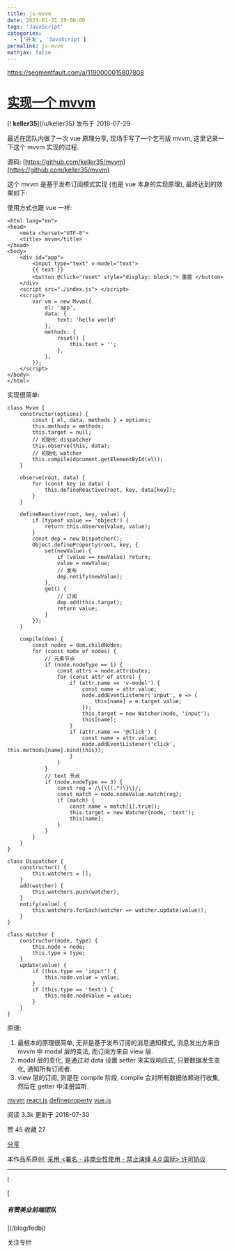 ```yaml
---
title: js-mvvm
date: 2021-01-31 19:00:00
tags: 'JavaScript'
categories:
  - ['开发', 'JavaScript']
permalink: js-mvvm
mathjax: false
---
```


https://segmentfault.com/a/1190000015807808

# [实现一个 mvvm](/a/1190000015807808)

[! [](https://avatar-static.segmentfault.com/277/678/2776783912-59783adb36895_big64)**keller35**](/u/keller35) 发布于 2018-07-29

最近在团队内做了一次 vue 原理分享, 现场手写了一个乞丐版 mvvm, 这里记录一下这个 mvvm 实现的过程.

源码: [https://github.com/keller35/mvvm](https://github.com/keller35/mvvm)

这个 mvvm 是基于发布订阅模式实现 (也是 vue 本身的实现原理), 最终达到的效果如下:

使用方式也跟 vue 一样:

```
<html lang="en">
<head>
    <meta charset="UTF-8">
    <title> mvvm</title>
</head>
<body>
    <div id="app">
        <input type="text" v-model="text">
        {{ text }}
        <button @click="reset" style="display: block;"> 重置 </button>
    </div>
    <script src="./index.js"> </script>
    <script>
        var vm = new Mvvm({
            el: 'app',
            data: {
                text: 'hello world'
            },
            methods: {
                reset() {
                    this.text = '';
                },
            },
        });
    </script>
</body>
</html>
```

实现很简单:

```
class Mvvm {
    constructor(options) {
        const { el, data, methods } = options;
        this.methods = methods;
        this.target = null;
        // 初始化 dispatcher
        this.observe(this, data);
        // 初始化 watcher
        this.compile(document.getElementById(el));
    }

    observe(root, data) {
        for (const key in data) {
            this.defineReactive(root, key, data[key]);
        }
    }

    defineReactive(root, key, value) {
        if (typeof value == 'object') {
            return this.observe(value, value);
        }
        const dep = new Dispatcher();
        Object.defineProperty(root, key, {
            set(newValue) {
                if (value == newValue) return;
                value = newValue;
                // 发布
                dep.notify(newValue);
            },
            get() {
                // 订阅
                dep.add(this.target);
                return value;
            }
        });
    }

    compile(dom) {
        const nodes = dom.childNodes;
        for (const node of nodes) {
            // 元素节点
            if (node.nodeType == 1) {
                const attrs = node.attributes;
                for (const attr of attrs) {
                    if (attr.name == 'v-model') {
                        const name = attr.value;
                        node.addEventListener('input', e => {
                            this[name] = e.target.value;
                        });
                        this.target = new Watcher(node, 'input');
                        this[name];
                    }
                    if (attr.name == '@click') {
                        const name = attr.value;
                        node.addEventListener('click', this.methods[name].bind(this));
                    }
                }
            }
            // text 节点
            if (node.nodeType == 3) {
                const reg = /\{\{(.*)\}\}/;
                const match = node.nodeValue.match(reg);
                if (match) {
                    const name = match[1].trim();
                    this.target = new Watcher(node, 'text');
                    this[name];
                }
            }
        }
    }
}

class Dispatcher {
    constructor() {
        this.watchers = [];
    }
    add(watcher) {
        this.watchers.push(watcher);
    }
    notify(value) {
        this.watchers.forEach(watcher => watcher.update(value));
    }
}

class Watcher {
    constructor(node, type) {
        this.node = node;
        this.type = type;
    }
    update(value) {
        if (this.type == 'input') {
            this.node.value = value;
        }
        if (this.type == 'text') {
            this.node.nodeValue = value;
        }
    }
}
```

原理:

1.  最根本的原理很简单, 无非是基于发布订阅的消息通知模式, 消息发出方来自 mvvm 中 modal 层的变法, 而订阅方来自 view 层.
2.  modal 层的变化, 是通过对 data 设置 setter 来实现响应式, 只要数据发生变化, 通知所有订阅者.
3.  view 层的订阅, 则是在 compile 阶段, compile 会对所有数据依赖进行收集, 然后在 getter 中注册监听.

[mvvm](/t/mvvm) [react.js](/t/react.js) [defineproperty](/t/defineproperty) [vue.js](/t/vue.js)

阅读 3.3k 更新于 2018-07-30

赞 45 收藏 27

[分享](#)

本作品系原创, [采用 <署名 - 非商业性使用 - 禁止演绎 4.0 国际> 许可协议](https://creativecommons.org/licenses/by-nc-nd/4.0/)

* * *

! [](https://image-static.segmentfault.com/383/303/3833030929-5ffd15fc110ab)

[

##### 有赞美业前端团队

](/blog/fedbj)

关注专栏
